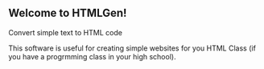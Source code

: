## Welcome to HTMLGen!
Convert simple text to HTML code

This software is useful for creating simple websites for you HTML Class (if you have a progrmming class in your high school).


